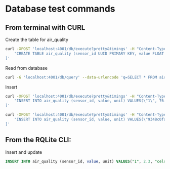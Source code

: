 # Database test commands

## From terminal with CURL

Create the table for air_quality

```bash
curl -XPOST 'localhost:4001/db/execute?pretty&timings' -H "Content-Type: application/json" -d '[
    "CREATE TABLE air_quality (sensor_id UUID PRIMARY KEY, value FLOAT NOT NULL, unit CHAR NOT NULL)"
]'
```

Read from database

```bash
curl -G 'localhost:4001/db/query' --data-urlencode 'q=SELECT * FROM air_quality'
```

Insert

```bash
curl -XPOST 'localhost:4001/db/execute?pretty&timings' -H "Content-Type: application/json" -d '[
    "INSERT INTO air_quality (sensor_id, value, unit) VALUES(\"1\", 76.23520235921171, \"celsius\") ON CONFLICT(sensor_id) DO UPDATE SET value = EXCLUDED.value, unit = EXCLUDED.unit"
]'
```

```bash
curl -XPOST 'localhost:4001/db/execute?pretty&timings' -H "Content-Type: application/json" -d '[
    "INSERT INTO air_quality (sensor_id, value, unit) VALUES(\"9348c0fa-cc25-4dfe-a3e1-803925c990dd\", 39.1, \"AQI\") ON CONFLICT(sensor_id) DO UPDATE SET value = EXCLUDED.value, unit = EXCLUDED.unit"
]'
```

## From the RQLite CLI:

Insert and update

```sql
INSERT INTO air_quality (sensor_id, value, unit) VALUES("1", 2.3, "celsius") ON CONFLICT(sensor_id) DO UPDATE SET value = EXCLUDED.value, unit = EXCLUDED.unit
```

